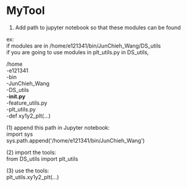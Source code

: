 # MyTool

1. Add path to jupyter notebook so that these modules can be found     

ex:     
if modules are in /home/e121341/bin/JunChieh_Wang/DS_utils             
if you are going to use modules in plt_utils.py in DS_utils,          
                         
/home                                  
    -e121341                      
        -bin                                 
            -JunChieh_Wang               
                -DS_utils                       
                    -__init.py__                   
                    -feature_utils.py                 
                    -plt_utils.py                           
                        -def xy1y2_plt(...)               
                  
(1) append this path in Jupyter notebook:                      
import sys                   
sys.path.append('/home/e121341/bin/JunChieh_Wang')           
                      
(2) import the tools:                    
from DS_utils import plt_utils        
                            
(3) use the tools:              
plt_utils.xy1y2_plt(...)        
